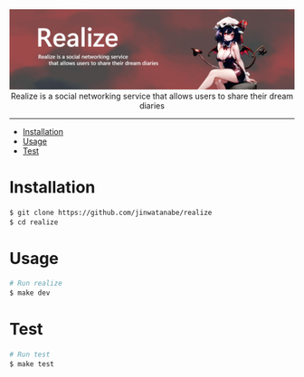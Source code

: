 <div><img src="./docs/images/main.jpg" /></div>

<div align="center">Realize is a social networking service that allows users to share their dream diaries</div>

---

- [Installation](#installation)
- [Usage](#usage)
- [Test](#test)

# Installation

```bash
$ git clone https://github.com/jinwatanabe/realize
$ cd realize
```

# Usage

```bash
# Run realize
$ make dev
```

# Test

```bash
# Run test
$ make test
```
